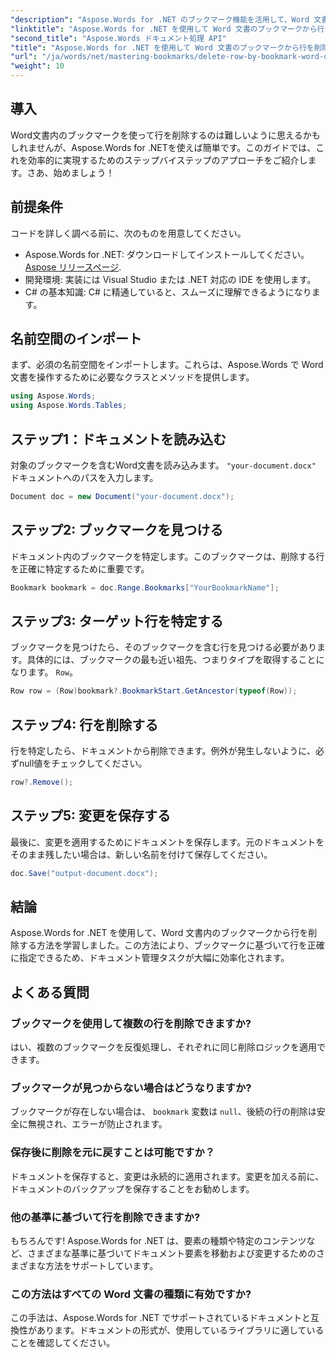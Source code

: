 ```yaml
---
"description": "Aspose.Words for .NET のブックマーク機能を活用して、Word 文書内の特定の行を効率的に削除する方法を学びます。このステップバイステップガイドでは、文書の読み込みについて説明します。"
"linktitle": "Aspose.Words for .NET を使用して Word 文書のブックマークから行を削除する"
"second_title": "Aspose.Words ドキュメント処理 API"
"title": "Aspose.Words for .NET を使用して Word 文書のブックマークから行を削除する"
"url": "/ja/words/net/mastering-bookmarks/delete-row-by-bookmark-word-documents/"
"weight": 10
---
```


## 導入

Word文書内のブックマークを使って行を削除するのは難しいように思えるかもしれませんが、Aspose.Words for .NETを使えば簡単です。このガイドでは、これを効率的に実現するためのステップバイステップのアプローチをご紹介します。さあ、始めましょう！

## 前提条件

コードを詳しく調べる前に、次のものを用意してください。

- Aspose.Words for .NET: ダウンロードしてインストールしてください。 [Aspose リリースページ](https://releases。aspose.com/words/net/).
- 開発環境: 実装には Visual Studio または .NET 対応の IDE を使用します。
- C# の基本知識: C# に精通していると、スムーズに理解できるようになります。

## 名前空間のインポート

まず、必須の名前空間をインポートします。これらは、Aspose.Words で Word 文書を操作するために必要なクラスとメソッドを提供します。

```csharp
using Aspose.Words;
using Aspose.Words.Tables;
```

## ステップ1：ドキュメントを読み込む

対象のブックマークを含むWord文書を読み込みます。 `"your-document.docx"` ドキュメントへのパスを入力します。

```csharp
Document doc = new Document("your-document.docx");
```

## ステップ2: ブックマークを見つける

ドキュメント内のブックマークを特定します。このブックマークは、削除する行を正確に特定するために重要です。

```csharp
Bookmark bookmark = doc.Range.Bookmarks["YourBookmarkName"];
```

## ステップ3: ターゲット行を特定する

ブックマークを見つけたら、そのブックマークを含む行を見つける必要があります。具体的には、ブックマークの最も近い祖先、つまりタイプを取得することになります。 `Row`。

```csharp
Row row = (Row)bookmark?.BookmarkStart.GetAncestor(typeof(Row));
```

## ステップ4: 行を削除する

行を特定したら、ドキュメントから削除できます。例外が発生しないように、必ずnull値をチェックしてください。

```csharp
row?.Remove();
```

## ステップ5: 変更を保存する

最後に、変更を適用するためにドキュメントを保存します。元のドキュメントをそのまま残したい場合は、新しい名前を付けて保存してください。

```csharp
doc.Save("output-document.docx");
```

## 結論

Aspose.Words for .NET を使用して、Word 文書内のブックマークから行を削除する方法を学習しました。この方法により、ブックマークに基づいて行を正確に指定できるため、ドキュメント管理タスクが大幅に効率化されます。

## よくある質問

### ブックマークを使用して複数の行を削除できますか?

はい、複数のブックマークを反復処理し、それぞれに同じ削除ロジックを適用できます。

### ブックマークが見つからない場合はどうなりますか?

ブックマークが存在しない場合は、 `bookmark` 変数は `null`、後続の行の削除は安全に無視され、エラーが防止されます。

### 保存後に削除を元に戻すことは可能ですか？

ドキュメントを保存すると、変更は永続的に適用されます。変更を加える前に、ドキュメントのバックアップを保存することをお勧めします。

### 他の基準に基づいて行を削除できますか?

もちろんです! Aspose.Words for .NET は、要素の種類や特定のコンテンツなど、さまざまな基準に基づいてドキュメント要素を移動および変更するためのさまざまな方法をサポートしています。

### この方法はすべての Word 文書の種類に有効ですか?

この手法は、Aspose.Words for .NET でサポートされているドキュメントと互換性があります。ドキュメントの形式が、使用しているライブラリに適していることを確認してください。